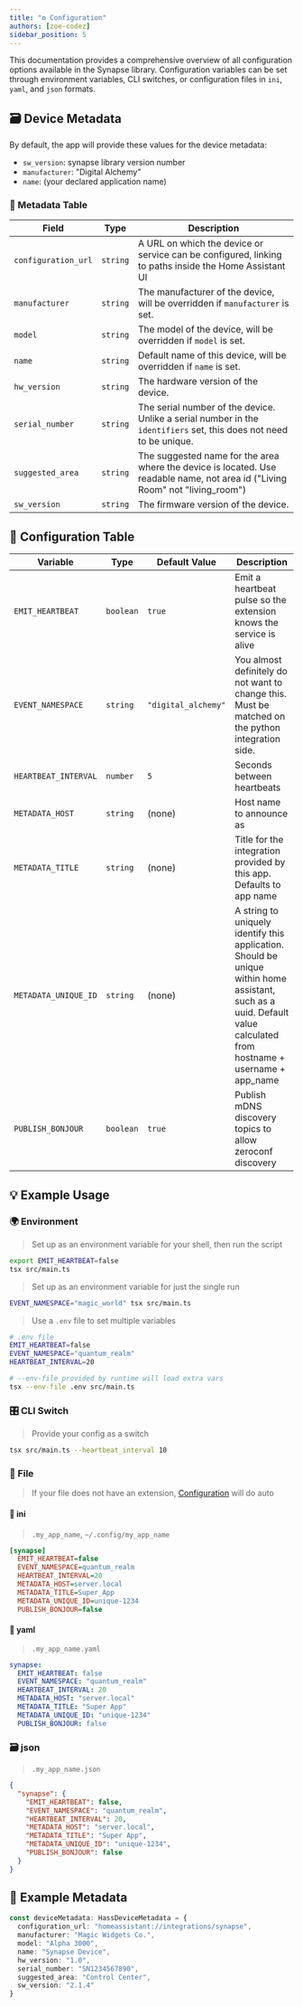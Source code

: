 ```yaml
---
title: "⚙️ Configuration"
authors: [zoe-codez]
sidebar_position: 5
---
```


This documentation provides a comprehensive overview of all configuration options available in the Synapse library. Configuration variables can be set through environment variables, CLI switches, or configuration files in `ini`, `yaml`, and `json` formats.

## 🗃️ Device Metadata

By default, the app will provide these values for the device metadata:

- `sw_version`: synapse library version number
- `manufacturer`: "Digital Alchemy"
- `name`: (your declared application name)

### 📝 Metadata Table

| Field               | Type     | Description                                                                                             |
|---------------------|----------|---------------------------------------------------------------------------------------------------------|
| `configuration_url` | `string` | A URL on which the device or service can be configured, linking to paths inside the Home Assistant UI   |
| `manufacturer`      | `string` | The manufacturer of the device, will be overridden if `manufacturer` is set.                             |
| `model`             | `string` | The model of the device, will be overridden if `model` is set.                                           |
| `name`              | `string` | Default name of this device, will be overridden if `name` is set.                                        |
| `hw_version`        | `string` | The hardware version of the device.                                                                     |
| `serial_number`     | `string` | The serial number of the device. Unlike a serial number in the `identifiers` set, this does not need to be unique. |
| `suggested_area`    | `string` | The suggested name for the area where the device is located. Use readable name, not area id ("Living Room" not "living_room") |
| `sw_version`        | `string` | The firmware version of the device.                                                                     |

## 🔧 Configuration Table

| Variable             | Type      | Default Value          | Description                                                                                           |
|----------------------|-----------|------------------------|-------------------------------------------------------------------------------------------------------|
| `EMIT_HEARTBEAT`     | `boolean` | `true`                 | Emit a heartbeat pulse so the extension knows the service is alive                                    |
| `EVENT_NAMESPACE`    | `string`  | `"digital_alchemy"`    | You almost definitely do not want to change this. Must be matched on the python integration side.     |
| `HEARTBEAT_INTERVAL` | `number`  | `5`                    | Seconds between heartbeats                                                                            |
| `METADATA_HOST`      | `string`  | (none)                 | Host name to announce as                                                                              |
| `METADATA_TITLE`     | `string`  | (none)                 | Title for the integration provided by this app. Defaults to app name                                  |
| `METADATA_UNIQUE_ID` | `string`  | (none)                 | A string to uniquely identify this application. Should be unique within home assistant, such as a uuid. Default value calculated from hostname + username + app_name |
| `PUBLISH_BONJOUR`    | `boolean` | `true`                 | Publish mDNS discovery topics to allow zeroconf discovery                                             |

## 💡 Example Usage

### 🌍 Environment

> Set up as an environment variable for your shell, then run the script

```bash
export EMIT_HEARTBEAT=false
tsx src/main.ts
```

> Set up as an environment variable for just the single run

```bash
EVENT_NAMESPACE="magic_world" tsx src/main.ts
```

> Use a `.env` file to set multiple variables

```bash
# .env file
EMIT_HEARTBEAT=false
EVENT_NAMESPACE="quantum_realm"
HEARTBEAT_INTERVAL=20
```

```bash
# --env-file provided by runtime will load extra vars
tsx --env-file .env src/main.ts
```

### 🎛️ CLI Switch

> Provide your config as a switch

```bash
tsx src/main.ts --heartbeat_interval 10
```

### 📁 File

> If your file does not have an extension, [Configuration](/docs/core/configuration) will do auto

#### 📘 ini

> `.my_app_name`, `~/.config/my_app_name`

```ini
[synapse]
  EMIT_HEARTBEAT=false
  EVENT_NAMESPACE=quantum_realm
  HEARTBEAT_INTERVAL=20
  METADATA_HOST=server.local
  METADATA_TITLE=Super_App
  METADATA_UNIQUE_ID=unique-1234
  PUBLISH_BONJOUR=false
```

#### 📄 yaml

> `.my_app_name.yaml`

```yaml
synapse:
  EMIT_HEARTBEAT: false
  EVENT_NAMESPACE: "quantum_realm"
  HEARTBEAT_INTERVAL: 20
  METADATA_HOST: "server.local"
  METADATA_TITLE: "Super App"
  METADATA_UNIQUE_ID: "unique-1234"
  PUBLISH_BONJOUR: false
```

### 🗃️ json

> `.my_app_name.json`

```json
{
  "synapse": {
    "EMIT_HEARTBEAT": false,
    "EVENT_NAMESPACE": "quantum_realm",
    "HEARTBEAT_INTERVAL": 20,
    "METADATA_HOST": "server.local",
    "METADATA_TITLE": "Super App",
    "METADATA_UNIQUE_ID": "unique-1234",
    "PUBLISH_BONJOUR": false
  }
}
```

## 🔧 Example Metadata

```typescript
const deviceMetadata: HassDeviceMetadata = {
  configuration_url: "homeassistant://integrations/synapse",
  manufacturer: "Magic Widgets Co.",
  model: "Alpha 3000",
  name: "Synapse Device",
  hw_version: "1.0",
  serial_number: "SN1234567890",
  suggested_area: "Control Center",
  sw_version: "2.1.4"
}
```

